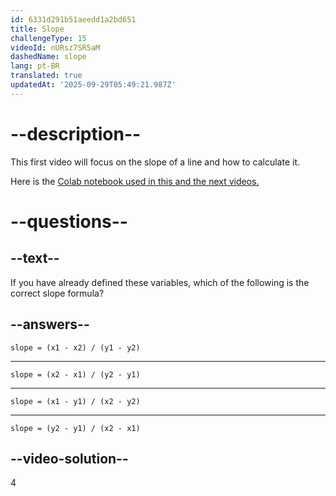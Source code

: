 ```yaml
---
id: 6331d291b51aeedd1a2bd651
title: Slope
challengeType: 15
videoId: nURsz7SR5aM
dashedName: slope
lang: pt-BR
translated: true
updatedAt: '2025-09-29T05:49:21.987Z'
---
```


# --description--

This first video will focus on the slope of a line and how to calculate it.

Here is the <a href="https://colab.research.google.com/drive/1UJ1w-XFTuCfK6FI3H2GT0lbxd2HO3tQ6?usp=sharing" target="_blank" rel="noopener noreferrer nofollow">Colab notebook used in this and the next videos.</a>

# --questions--

## --text--

If you have already defined these variables, which of the following is the correct slope formula?

## --answers--

`slope = (x1 - x2) / (y1 - y2)`

---

`slope = (x2 - x1) / (y2 - y1)`

---

`slope = (x1 - y1) / (x2 - y2)`

---

`slope = (y2 - y1) / (x2 - x1)`

## --video-solution--

4
